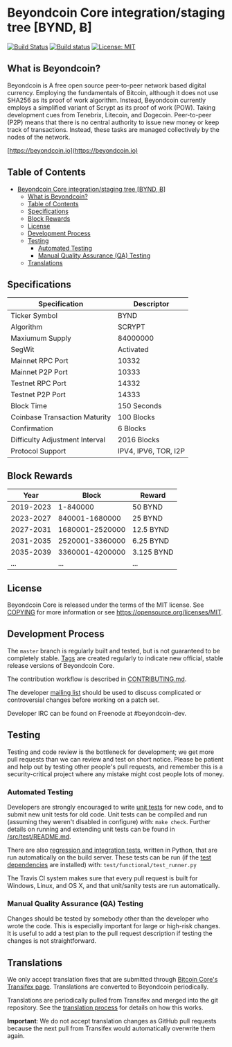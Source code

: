 Beyondcoin Core integration/staging tree [BYND, Ƀ]
==================================================

[![Build Status](https://travis-ci.org/beyondcoin-project/beyondcoin.svg?branch=master)](https://travis-ci.org/beyondcoin-project/beyondcoin)
[![Build status](https://ci.appveyor.com/api/projects/status/qxam58ebbuw42my0?svg=true)](https://ci.appveyor.com/project/beyondcoin-project/beyondcoin-i7gkc)
[![License: MIT](https://img.shields.io/badge/License-MIT-yellow.svg)](https://opensource.org/licenses/MIT)

What is Beyondcoin?
----------------

Beyondcoin is A free open source peer-to-peer network based digital currency. Employing the fundamentals of Bitcoin, although it does not use SHA256 as its proof of work algorithm. Instead, Beyondcoin currently employs a simplified variant of Scrypt as its proof of work (POW). Taking development cues from Tenebrix, Litecoin, and Dogecoin. Peer-to-peer (P2P) means that there is no central authority to issue new money or keep track of transactions. Instead, these tasks are managed collectively by the nodes of the network.

[https://beyondcoin.io](https://beyondcoin.io)

Table of Contents
-----------------

<!--ts--->
- [Beyondcoin Core integration/staging tree [BYND, Ƀ]](#beyondcoin-core-integrationstaging-tree-bynd-%c9%83)
  - [What is Beyondcoin?](#what-is-beyondcoin)
  - [Table of Contents](#table-of-contents)
  - [Specifications](#specifications)
  - [Block Rewards](#block-rewards)
  - [License](#license)
  - [Development Process](#development-process)
  - [Testing](#testing)
    - [Automated Testing](#automated-testing)
    - [Manual Quality Assurance (QA) Testing](#manual-quality-assurance-qa-testing)
  - [Translations](#translations)
<!--te-->

Specifications
--------------
Specification | Descriptor
------------- | ----------
Ticker Symbol                  | BYND
Algorithm                      | SCRYPT
Maxiumum Supply                | 84000000
SegWit                         | Activated
Mainnet RPC Port               | 10332
Mainnet P2P Port               | 10333
Testnet RPC Port               | 14332
Testnet P2P Port               | 14333
Block Time                     | 150 Seconds
Coinbase Transaction Maturity  | 100 Blocks
Confirmation                   | 6 Blocks
Difficulty Adjustment Interval | 2016 Blocks
Protocol Support               | IPV4, IPV6, TOR, I2P

Block Rewards
-------------
Year | Block | Reward
---- | ----- | ------
2019-2023 | 1-840000        | 50 BYND
2023-2027 | 840001-1680000  | 25 BYND
2027-2031 | 1680001-2520000 | 12.5 BYND
2031-2035 | 2520001-3360000 | 6.25 BYND
2035-2039 | 3360001-4200000 | 3.125 BYND
...       | ...             | ...

License
-------

Beyondcoin Core is released under the terms of the MIT license. See [COPYING](COPYING) for more
information or see https://opensource.org/licenses/MIT.

Development Process
-------------------

The `master` branch is regularly built and tested, but is not guaranteed to be
completely stable. [Tags](https://github.com/beyondcoin-project/beyondcoin/tags) are created
regularly to indicate new official, stable release versions of Beyondcoin Core.

The contribution workflow is described in [CONTRIBUTING.md](CONTRIBUTING.md).

The developer [mailing list](https://groups.google.com/forum/#!forum/beyondcoin-dev)
should be used to discuss complicated or controversial changes before working
on a patch set.

Developer IRC can be found on Freenode at #beyondcoin-dev.

Testing
-------

Testing and code review is the bottleneck for development; we get more pull
requests than we can review and test on short notice. Please be patient and help out by testing
other people's pull requests, and remember this is a security-critical project where any mistake might cost people
lots of money.

### Automated Testing

Developers are strongly encouraged to write [unit tests](src/test/README.md) for new code, and to
submit new unit tests for old code. Unit tests can be compiled and run
(assuming they weren't disabled in configure) with: `make check`. Further details on running
and extending unit tests can be found in [/src/test/README.md](/src/test/README.md).

There are also [regression and integration tests](/test), written
in Python, that are run automatically on the build server.
These tests can be run (if the [test dependencies](/test) are installed) with: `test/functional/test_runner.py`

The Travis CI system makes sure that every pull request is built for Windows, Linux, and OS X, and that unit/sanity tests are run automatically.

### Manual Quality Assurance (QA) Testing

Changes should be tested by somebody other than the developer who wrote the
code. This is especially important for large or high-risk changes. It is useful
to add a test plan to the pull request description if testing the changes is
not straightforward.

Translations
------------

We only accept translation fixes that are submitted through [Bitcoin Core's Transifex page](https://www.transifex.com/projects/p/bitcoin/).
Translations are converted to Beyondcoin periodically.

Translations are periodically pulled from Transifex and merged into the git repository. See the
[translation process](doc/translation_process.md) for details on how this works.

**Important**: We do not accept translation changes as GitHub pull requests because the next
pull from Transifex would automatically overwrite them again.
